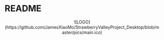 # README
<center> ![LOGO](https://github.com/JamesXiaoMo/StrawberryValleyProject_Desktop/blob/master/pics/main.ico) </center>
